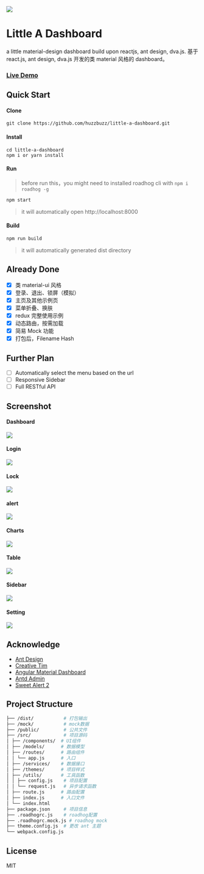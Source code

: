 ![](https://github.com/huzzbuzz/little-a-dashboard/blob/master/screenshot/logo-black.png) 
# Little A Dashboard

a little material-design dashboard build upon reactjs, ant design, dva.js. 基于 react.js, ant design, dva.js 开发的类 material 风格的 dashboard。   

### [Live Demo](http://huzzbuzz.coding.me/)

## Quick Start   


#### Clone 

    git clone https://github.com/huzzbuzz/little-a-dashboard.git

#### Install 

    cd little-a-dashboard
    npm i or yarn install

#### Run    
> before run this，you might need to installed roadhog cli with `npm i roadhog -g`
```bash
npm start
``` 
> it will automatically open http://localhost:8000

#### Build 
```bash
npm run build
``` 
> it will automatically generated dist directory


## Already Done
- [x] 类 material-ui 风格
- [x] 登录、退出、锁屏（模拟）
- [x] 主页及其他示例页
- [x] 菜单折叠、换肤
- [x] redux 完整使用示例
- [x] 动态路由，按需加载
- [x] 简易 Mock 功能
- [x] 打包后，Filename Hash

## Further Plan
- [ ] Automatically select the menu based on the url
- [ ] Responsive Sidebar
- [ ] Full RESTful API

## Screenshot

#### Dashboard
![](https://github.com/huzzbuzz/little-a-dashboard/blob/master/screenshot/dashboard.gif)

#### Login
![](https://github.com/huzzbuzz/little-a-dashboard/blob/master/screenshot/login.gif)


#### Lock
![](https://github.com/huzzbuzz/little-a-dashboard/blob/master/screenshot/lock.gif)


#### alert
![](https://github.com/huzzbuzz/little-a-dashboard/blob/master/screenshot/alert.gif)


#### Charts
![](https://github.com/huzzbuzz/little-a-dashboard/blob/master/screenshot/charts.gif)


#### Table
![](https://github.com/huzzbuzz/little-a-dashboard/blob/master/screenshot/table.gif)


#### Sidebar
![](https://github.com/huzzbuzz/little-a-dashboard/blob/master/screenshot/sidebar.gif)


#### Setting
![](https://github.com/huzzbuzz/little-a-dashboard/blob/master/screenshot/setting.gif)


## Acknowledge 

- [Ant Design](https://github.com/ant-design/ant-design)
- [Creative Tim](https://github.com/creativetimofficial)
- [Angular Material Dashboard](https://github.com/wangdicoder/angular-material-dashboard)
- [Antd Admin](https://github.com/zuiidea/antd-admin)
- [Sweet Alert 2](https://github.com/limonte/sweetalert2)


## Project Structure

```bash
├── /dist/           # 打包输出
├── /mock/           # mock数据
├── /public/         # 公共文件
├── /src/            # 项目源码
│ ├── /components/  # UI组件
│ ├── /models/      # 数据模型
│ ├── /routes/      # 路由组件
│ │ └── app.js      # 入口
│ ├── /services/    # 数据接口
│ ├── /themes/      # 项目样式
│ ├── /utils/       # 工具函数
│ │ ├── config.js    # 项目配置
│ │ └── request.js   # 异步请求函数
│ ├── route.js      # 路由配置
│ ├── index.js      # 入口文件
│ └── index.html     
├── package.json     # 项目信息
├── .roadhogrc.js    # roadhog配置
├── .roadhogrc.mock.js # roadhog mock
├── theme.config.js  # 更改 ant 主题
└── webpack.config.js
```

## License

MIT

